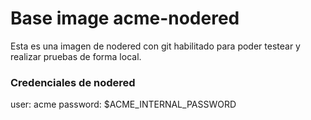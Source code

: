 Base image acme-nodered
============

Esta es una imagen de nodered con git habilitado para poder testear y realizar pruebas de forma local.

### Credenciales de nodered

user: acme
password: $ACME_INTERNAL_PASSWORD